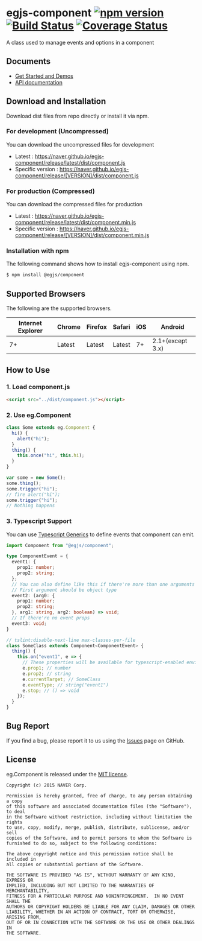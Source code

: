 # egjs-component [![npm version](https://badge.fury.io/js/%40egjs%2Fcomponent.svg)](https://badge.fury.io/js/%40egjs%2Fcomponent) [![Build Status](https://travis-ci.org/naver/egjs-component.svg?branch=master)](https://travis-ci.org/naver/egjs-component) [![Coverage Status](https://coveralls.io/repos/github/naver/egjs-component/badge.svg?branch=master)](https://coveralls.io/github/naver/egjs-component?branch=master)


A class used to manage events and options in a component


## Documents
- [Get Started and Demos](https://naver.github.io/egjs-component/)
- [API documentation](https://naver.github.io/egjs-component/release/latest/doc/)


## Download and Installation

Download dist files from repo directly or install it via npm.

### For development (Uncompressed)

You can download the uncompressed files for development

- Latest : https://naver.github.io/egjs-component/release/latest/dist/component.js
- Specific version : https://naver.github.io/egjs-component/release/[VERSION]/dist/component.js

### For production (Compressed)

You can download the compressed files for production

- Latest : https://naver.github.io/egjs-component/release/latest/dist/component.min.js
- Specific version : https://naver.github.io/egjs-component/release/[VERSION]/dist/component.min.js


### Installation with npm

The following command shows how to install egjs-component using npm.

```bash
$ npm install @egjs/component
```


## Supported Browsers
The following are the supported browsers.

|Internet Explorer|Chrome|Firefox|Safari|iOS|Android|
|---|---|---|---|---|---|
|7+|Latest|Latest|Latest|7+|2.1+(except 3.x)|


## How to Use

### 1. Load component.js
```html
<script src="../dist/component.js"></script>
```

### 2. Use eg.Component
```javascript
class Some extends eg.Component {
  hi() {
    alert("hi");
  }
  thing() {
    this.once("hi", this.hi);
  }
}

var some = new Some();
some.thing();
some.trigger("hi");
// fire alert("hi");
some.trigger("hi");
// Nothing happens
```

### 3. Typescript Support
You can use [Typescript Generics](https://www.typescriptlang.org/docs/handbook/generics.html) to define events that component can emit.
```ts
import Component from "@egjs/component";

type ComponentEvent = {
  event1: {
    prop1: number;
    prop2: string;
  };
  // You can also define like this if there're more than one arguments for a event
  // First argument should be object type
  event2: (arg0: {
    prop1: number;
    prop2: string;
  }, arg1: string, arg2: boolean) => void;
  // If there're no event props
  event3: void;
}

// tslint:disable-next-line max-classes-per-file
class SomeClass extends Component<ComponentEvent> {
  thing() {
    this.on("event1", e => {
      // These properties will be available for typescript-enabled environment
      e.prop1; // number
      e.prop2; // string
      e.currentTarget; // SomeClass
      e.eventType; // string("event1")
      e.stop; // () => void
    });
  }
}
```

## Bug Report

If you find a bug, please report it to us using the [Issues](https://github.com/naver/egjs-component/issues) page on GitHub.


## License
eg.Component is released under the [MIT license](http://naver.github.io/egjs/license.txt).

```
Copyright (c) 2015 NAVER Corp.

Permission is hereby granted, free of charge, to any person obtaining a copy
of this software and associated documentation files (the "Software"), to deal
in the Software without restriction, including without limitation the rights
to use, copy, modify, merge, publish, distribute, sublicense, and/or sell
copies of the Software, and to permit persons to whom the Software is
furnished to do so, subject to the following conditions:

The above copyright notice and this permission notice shall be included in
all copies or substantial portions of the Software.

THE SOFTWARE IS PROVIDED "AS IS", WITHOUT WARRANTY OF ANY KIND, EXPRESS OR
IMPLIED, INCLUDING BUT NOT LIMITED TO THE WARRANTIES OF MERCHANTABILITY,
FITNESS FOR A PARTICULAR PURPOSE AND NONINFRINGEMENT.  IN NO EVENT SHALL THE
AUTHORS OR COPYRIGHT HOLDERS BE LIABLE FOR ANY CLAIM, DAMAGES OR OTHER
LIABILITY, WHETHER IN AN ACTION OF CONTRACT, TORT OR OTHERWISE, ARISING FROM,
OUT OF OR IN CONNECTION WITH THE SOFTWARE OR THE USE OR OTHER DEALINGS IN
THE SOFTWARE.
```
